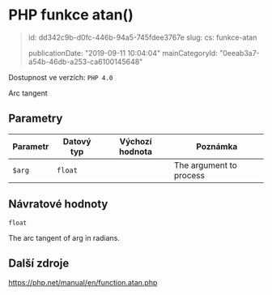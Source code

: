 PHP funkce atan()
=================

> id: dd342c9b-d0fc-446b-94a5-745fdee3767e
> slug:
> 	cs: funkce-atan
> 
> publicationDate: "2019-09-11 10:04:04"
> mainCategoryId: "0eeab3a7-a54b-46db-a253-ca6100145648"

Dostupnost ve verzích: `PHP 4.0`

Arc tangent


Parametry
--------------

| Parametr | Datový typ | Výchozí hodnota | Poznámka |
|-----|-----|-----|-----|
| `$arg` | `float` |  | The argument to process |


Návratové hodnoty
----------------

`float`

The arc tangent of arg in radians.

Další zdroje
------------

https://php.net/manual/en/function.atan.php
